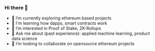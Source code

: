 ### Hi there 👋

- 🔭 I’m currently exploring ethereum based projects
- 🌱 I'm learning how dapps, smart contracts work 
- 👀 I’m interested in Proof of Stake, ZK-Rollups
- 💬 Ask me about (past experience): applied machine learning, product data science 
- 💞️ I’m looking to collaborate on opensource ethereum projects

<!--
**logixian/logixian** is a ✨ _special_ ✨ repository because its `README.md` (this file) appears on your GitHub profile.

Here are some ideas to get you started:

- 🔭 I’m currently working on ...
- 🌱 I’m currently learning ...
- 👯 I’m looking to collaborate on ...
- 🤔 I’m looking for help with ...
- 💬 Ask me about ...
- 📫 How to reach me: ...
- 😄 Pronouns: ...
- ⚡ Fun fact: ...
-->
